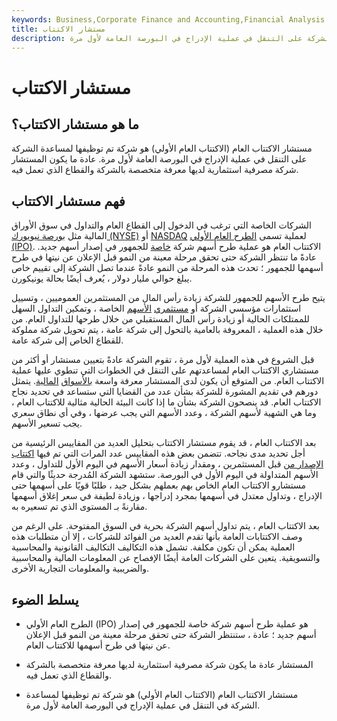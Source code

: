 ```yaml
---
keywords: Business,Corporate Finance and Accounting,Financial Analysis
title: مستشار الاكتتاب
description: مستشار الاكتتاب العام يساعد الشركة على التنقل في عملية الإدراج في البورصة العامة لأول مرة.
---
```


# مستشار الاكتتاب
## ما هو مستشار الاكتتاب؟

مستشار الاكتتاب العام (الاكتتاب العام الأولي) هو شركة تم توظيفها لمساعدة الشركة على التنقل في عملية الإدراج في البورصة العامة لأول مرة. عادة ما يكون المستشار شركة مصرفية استثمارية لديها معرفة متخصصة بالشركة والقطاع الذي تعمل فيه.

## فهم مستشار الاكتتاب

الشركات الخاصة التي ترغب في الدخول إلى القطاع العام والتداول في سوق الأوراق المالية مثل [بورصة نيويورك (NYSE)](/nyse) أو [NASDAQ](/nasdaq) لعملية تسمى [الطرح العام الأولي (IPO)](/ipo). الاكتتاب العام هو عملية طرح أسهم شركة [خاصة](/privatecompany) للجمهور في إصدار أسهم جديد. عادةً ما تنتظر الشركة حتى تحقق مرحلة معينة من النمو قبل الإعلان عن نيتها في طرح أسهمها للجمهور ؛ تحدث هذه المرحلة من النمو عادةً عندما تصل الشركة إلى تقييم خاص يبلغ حوالي مليار دولار ، يُعرف أيضًا بحالة يونيكورن.

يتيح طرح الأسهم للجمهور للشركة زيادة رأس المال من المستثمرين العموميين ، وتسييل استثمارات مؤسسي الشركة أو [مستثمري](/privateequity) [الأسهم](/privateequity) الخاصة ، وتمكين التداول السهل للممتلكات الحالية أو زيادة رأس المال المستقبلي من خلال طرحها للتداول العام. من خلال هذه العملية ، المعروفة بالعامية بالتحول إلى شركة عامة ، يتم تحويل شركة مملوكة للقطاع الخاص إلى شركة عامة.

قبل الشروع في هذه العملية لأول مرة ، تقوم الشركة عادةً بتعيين مستشار أو أكثر من مستشاري الاكتتاب العام لمساعدتهم على التنقل في الخطوات التي تنطوي عليها عملية الاكتتاب العام. من المتوقع أن يكون لدى المستشار معرفة واسعة [بالأسواق](/financial-market) [المالية](/financial-market). يتمثل دورهم في تقديم المشورة للشركة بشأن عدد من القضايا التي ستساعد في تحديد نجاح الاكتتاب العام. قد ينصحون الشركة بشأن ما إذا كانت البيئة الحالية مثالية للاكتتاب العام ، وما هي الشهية لأسهم الشركة ، وعدد الأسهم التي يجب عرضها ، وفي أي نطاق سعري يجب تسعير الأسهم.

بعد الاكتتاب العام ، قد يقوم مستشار الاكتتاب بتحليل العديد من المقاييس الرئيسية من أجل تحديد مدى نجاحه. تتضمن بعض هذه المقاييس عدد المرات التي تم فيها [اكتتاب الإصدار من](/oversubscribed) قبل المستثمرين ، ومقدار زيادة أسعار الأسهم في اليوم الأول للتداول ، وعدد الأسهم المتداولة في اليوم الأول في البورصة. ستشهد الشركة المُدرجة حديثًا والتي قام مستشارو الاكتتاب العام الخاص بهم بعملهم بشكل جيد ، طلبًا قويًا على أسهمها حتى الإدراج ، وتداول معتدل في أسهمها بمجرد إدراجها ، وزيادة لطيفة في سعر إغلاق أسهمها مقارنةً بـ المستوى الذي تم تسعيره به.

بعد الاكتتاب العام ، يتم تداول أسهم الشركة بحرية في السوق المفتوحة. على الرغم من وصف الاكتتابات العامة بأنها تقدم العديد من الفوائد للشركات ، إلا أن متطلبات هذه العملية يمكن أن تكون مكلفة. تشمل هذه التكاليف التكاليف القانونية والمحاسبية والتسويقية. يتعين على الشركات العامة أيضًا الإفصاح عن المعلومات المالية والمحاسبية والضريبية والمعلومات التجارية الأخرى.

## يسلط الضوء

- الطرح العام الأولي (IPO) هو عملية طرح أسهم شركة خاصة للجمهور في إصدار أسهم جديد ؛ عادة ، ستنتظر الشركة حتى تحقق مرحلة معينة من النمو قبل الإعلان عن نيتها في طرح أسهمها للاكتتاب العام.

- المستشار عادة ما يكون شركة مصرفية استثمارية لديها معرفة متخصصة بالشركة والقطاع الذي تعمل فيه.

- مستشار الاكتتاب العام (الاكتتاب العام الأولي) هو شركة تم توظيفها لمساعدة الشركة في التنقل في عملية الإدراج في البورصة العامة لأول مرة.

